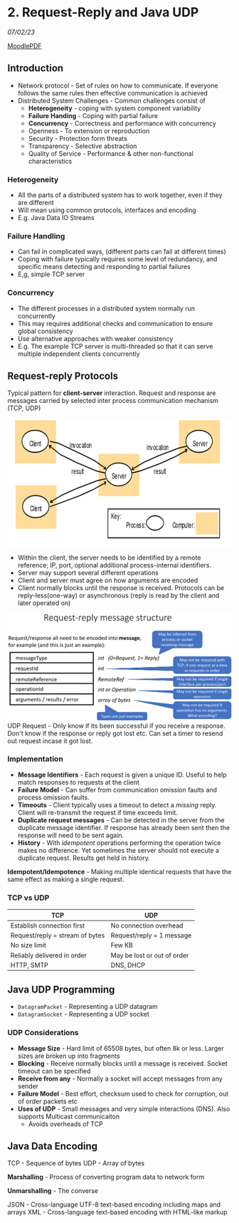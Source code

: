 # 2. Request-Reply and Java UDP
_07/02/23_

[MoodlePDF](https://moodle.nottingham.ac.uk/pluginfile.php/9364061/mod_page/content/1/03%20Request-Reply%20and%20UDP.pdf)
## Introduction
- Network protocol - Set of rules on how to communicate. If everyone follows the same rules then effective communication is achieved
- Distributed System Challenges - Common challenges consist of
	- **Heterogeneity** - coping with system component variability
	- **Failure Handing** - Coping with partial failure
	- **Concurrency** - Correctness and performance with concurrency
	- Openness - To extension or reproduction
	- Security - Protection form threats
	- Transparency - Selective abstraction
	- Quality of Service - Performance & other non-functional characteristics

### Heterogeneity
- All the parts of a distributed system has to work together, even if they are different
- Will mean using common protocols, interfaces and encoding 
- E.g. Java Data IO Streams

### Failure Handling
- Can fail in complicated ways, (different parts can fail at different times)
- Coping with failure typically requires some level of redundancy, and specific means detecting and responding to partial failures
- E,g, simple TCP server

### Concurrency
- The different processes in a distributed system normally run concurrently
- This may requires additional checks and communication to ensure global consistency
- Use alternative approaches with weaker consistency
- E.g. The example TCP server is multi-threaded so that it can serve multiple independent clients concurrently
## Request-reply Protocols
Typical pattern for **client-server** interaction. Request and response are messages carried by selected inter process communication mechanism (TCP, UDP)

![](../_resources/20230207134059.png)

- Within the client, the server needs to be identified by a remote reference; IP, port, optional additional process-internal identifiers.
- Server may support several different operations
- Client and server must agree on how arguments are encoded
- Client normally blocks until the response is received. Protocols can be reply-less(one-way) or asynchronous (reply is read by the client and later operated on)

![](../_resources/20230207112507.png)
UDP Request - Only know if its been successful if you receive a response. Don't know if the response or reply got lost etc. Can set a timer to resend out request incase it got lost.

### Implementation
- **Message Identifiers** - Each request is given a unique ID. Useful to help match responses to requests at the client
- **Failure Model** - Can suffer from communication omission faults and process omission faults. 
- **Timeouts** - Client typically uses a timeout to detect a *missing* reply. Client will re-transmit the request if time exceeds limit.
- **Duplicate request messages** - Can be detected in the server from the duplicate message identifier.  If response has already been sent then the response will need to be sent again.
- **History** - With *idempotent* operations performing the operation twice makes no difference. Yet sometimes the server should not execute a duplicate request. Results get held in history.

**Idempotent/Idempotence** - Making multiple identical requests that have the same effect as making a single request. 


### TCP vs UDP
| TCP                             | UDP                         |
| ------------------------------- | --------------------------- |
| Establish connection first      | No connection overhead      |
| Request/reply = stream of bytes | Request/reply = 1 message   |
| No size limit                   | Few KB                      |
| Reliably delivered in order     | May be lost or out of order |
| HTTP, SMTP                      | DNS, DHCP                   |

## Java UDP Programming
- `DatagramPacket` - Representing a UDP datagram
- `DatagramSocket` - Representing a UDP socket

### UDP Considerations
- **Message Size** - Hard limit of 65508 bytes, but often 8k or less. Larger sizes are broken up into fragments
- **Blocking** - Receive normally blocks until a message is received. Socket timeout can be specified
- **Receive from any** - Normally a socket will accept messages from any sender
- **Failure Model** - Best effort, checksum used to check for corruption, out of order packets etc
- **Uses of UDP** - Small messages and very simple interactions (DNS). Also supports Multicast communicaiton
	- Avoids overheads of TCP
## Java Data Encoding
TCP - Sequence of bytes
UDP - Array of bytes

**Marshalling** - Process of converting program data to network form

**Unmarshalling** - The converse

JSON - Cross-language UTF-8 text-based encoding including maps and arrays
XML - Cross-language text-based encoding with HTML-like markup